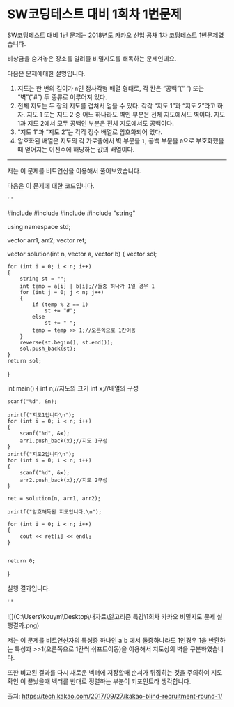 # SW코딩테스트 대비 1회차 1번문제

SW코딩테스트 대비 1번 문제는 2018년도 카카오 신입 공채 1차 코딩테스트 1번문제였습니다.



비상금을 숨겨놓은 장소를 알려줄 비밀지도를 해독하는 문제인데요. 

다음은 문제에대한 설명입니다.

1. 지도는 한 변의 길이가 `n`인 정사각형 배열 형태로, 각 칸은 “공백”(“ “) 또는 “벽”(“#”) 두 종류로 이루어져 있다.
2. 전체 지도는 두 장의 지도를 겹쳐서 얻을 수 있다. 각각 “지도 1”과 “지도 2”라고 하자. 지도 1 또는 지도 2 중 어느 하나라도 벽인 부분은 전체 지도에서도 벽이다. 지도 1과 지도 2에서 모두 공백인 부분은 전체 지도에서도 공백이다.
3. “지도 1”과 “지도 2”는 각각 정수 배열로 암호화되어 있다.
4. 암호화된 배열은 지도의 각 가로줄에서 벽 부분을 `1`, 공백 부분을 `0`으로 부호화했을 때 얻어지는 이진수에 해당하는 값의 배열이다.                             

---

저는 이 문제를 비트연산을 이용해서 풀어보았습니다.

다음은 이 문제에 대한 코드입니다.

'''

#include <iostream>
#include <vector>
#include <algorithm>
#include "string"

using namespace std;

vector<int> arr1, arr2;
vector<string> ret;

vector<string> solution(int n, vector<int> a, vector<int> b)
{
	vector<string> sol;

	for (int i = 0; i < n; i++)
	{
		string st = "";
		int temp = a[i] | b[i];//둘중 하나가 1일 경우 1 
		for (int j = 0; j < n; j++)
		{
			if (temp % 2 == 1)
				st += "#";
			else
				st += " ";
			temp = temp >> 1;//오른쪽으로 1칸이동
		}
		reverse(st.begin(), st.end());
		sol.push_back(st);
	}
	return sol;

}

int main()
{
	int n;//지도의 크기 
	int x;//배열의 구성 


	scanf("%d", &n);
	
	printf("지도1입니다\n");
	for (int i = 0; i < n; i++)
	{
		scanf("%d", &x);
		arr1.push_back(x);//지도 1구성
	}
	printf("지도2입니다\n");
	for (int i = 0; i < n; i++)
	{
		scanf("%d", &x);
		arr2.push_back(x);//지도 2구성
	}
	
	ret = solution(n, arr1, arr2);
	
	printf("암호해독된 지도입니다.\n");
	
	for (int i = 0; i < n; i++)
	{
		cout << ret[i] << endl;
	}


	return 0;

}

실행 결과입니다.

'''

![](C:\Users\kouym\Desktop\내자료\알고리즘 특강\1회차 카카오 비밀지도 문제 실행결과.png)

저는 이 문제를 비트연산자의 특성중 하나인 a|b 에서 둘중하나라도 1인경우 1을 반환하는 특성과 >>1(오른쪽으로 1칸씩 쉬프트이동)을 이용해서 지도상의 벽을 구분하였습니다. 

또한 비교된 결과를 다시 새로운 벡터에 저장할때 순서가 뒤집히는 것을 주의하여 지도 확인 이 끝났을때 벡터를 반대로 정렬하는 부분이 키포인트라 생각합니다.



출처: https://tech.kakao.com/2017/09/27/kakao-blind-recruitment-round-1/ 